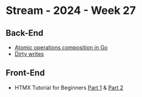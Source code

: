 # Stream - 2024 - Week 27

## Back-End

- [Atomic operations composition in Go](https://antonz.org/atomics-composition/)
- [Dirty writes](https://surfingcomplexity.blog/2024/07/05/dirty-writes/)

## Front-End

- HTMX Tutorial for Beginners [Part 1](https://www.youtube.com/watch?v=Yr-ubS0H7z4) & [Part 2](https://www.youtube.com/watch?v=hh8B0eQCWUw)
